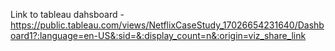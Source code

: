 Link to tableau dahsboard - https://public.tableau.com/views/NetflixCaseStudy_17026654231640/Dashboard1?:language=en-US&:sid=&:display_count=n&:origin=viz_share_link
